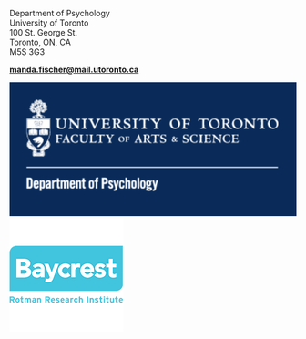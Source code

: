 Department of Psychology\
University of Toronto\
100 St. George St.\
Toronto, ON, CA\
M5S 3G3

**[manda.fischer@mail.utoronto.ca](mailto:manda.fischer@mail.utoronto.ca)**

![alt text](/assets/Logo1.png)
![alt text](/assets/Logo2.png)


